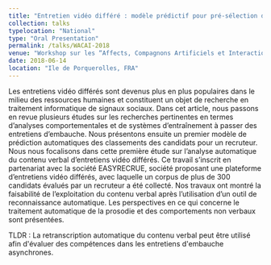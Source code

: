 ```yaml
---
title: "Entretien vidéo différé : modèle prédictif pour pré-sélection de candidats sur la base du contenu verbal"
collection: talks
typelocation: "National"
type: "Oral Presentation"
permalink: /talks/WACAI-2018
venue: "Workshop sur les “Affects, Compagnons Artificiels et Interactions”"
date: 2018-06-14
location: "Ile de Porquerolles, FRA"
---
```


Les entretiens vidéo différés sont devenus plus en plus populaires dans le milieu des ressources humaines et constituent un objet de recherche en traitement informatique de signaux sociaux. Dans cet article, nous passons en revue plusieurs études sur les recherches pertinentes en termes d’analyses comportementales et de systèmes d’entraînement à passer des entretiens d’embauche. Nous présentons ensuite un premier modèle de prédiction automatiques des classements des candidats pour un recruteur. Nous nous focalisons dans cette première étude sur l’analyse automatique du contenu verbal d’entretiens vidéo différés. Ce travail s’inscrit en partenariat avec la société EASYRECRUE, société proposant une plateforme d’entretiens vidéo différés, avec laquelle un corpus de plus de 300 candidats évalués par un recruteur a été collecté. Nos travaux ont montré la faisabilité de l’exploitation du contenu verbal après l’utilisation d’un outil de reconnaissance automatique. Les perspectives en ce qui concerne le traitement automatique de la prosodie et des comportements non verbaux sont présentées.

TLDR : La retranscription automatique du contenu verbal peut être utilisé afin d'évaluer des compétences dans les entretiens d'embauche asynchrones.